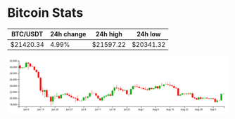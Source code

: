 # Bitcoin Stats

BTC/USDT|24h change|24h high|24h low|
|---|---|---|---|
|$21420.34|4.99%|$21597.22|$20341.32|

<img src="./chart.svg">
